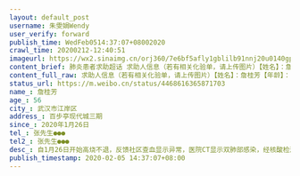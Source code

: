 ```yaml
---
layout: default_post
username: 朱雯娟Wendy
user_verify: forward
publish_time: WedFeb0514:37:07+08002020
crawl_time: 20200212-12:40:51
imageurl: https://wx2.sinaimg.cn/orj360/7e6bf5afly1gblilb91nnj20u0140gpg.jpg,https://wx2.sinaimg.cn/orj360/7e6bf5afly1gblilbjqy5j20u0140433.jpg,https://wx2.sinaimg.cn/orj360/7e6bf5afly1gblilbuvp3j20u01400ug.jpg,https://wx2.sinaimg.cn/orj360/7e6bf5afly1gblilc3cmrj20u0140407.jpg,https://wx2.sinaimg.cn/orj360/7e6bf5afly1gblilclfpxj20u0140jtg.jpg,https://wx4.sinaimg.cn/orj360/7e6bf5afly1gblilcz0d2j20u0140acm.jpg,https://wx1.sinaimg.cn/orj360/7e6bf5afly1gblild7td9j20u0140ju2.jpg,https://wx4.sinaimg.cn/orj360/7e6bf5afly1gblilddi9hj20u0140ac4.jpg,https://wx1.sinaimg.cn/orj360/7e6bf5afly1gblildlks8j20u0140mzf.jpg
content_brief: 肺炎患者求助超话 求助人信息（若有相关化验单，请上传图片）【姓名】：詹桂芳【年龄】：56【所在城市】：武汉市江岸区【所在小区、社区】：百步亭现代城三期【患病时间】：2020年1月26日【病情描述】：自1月26日开始高烧不退，反馈社区查血显示异常，医院CT显示双肺部感染，经核酸检测已确 ...全文
content_full_raw: 求助人信息（若有相关化验单，请上传图片）【姓名】：詹桂芳【年龄】：56【所在城市】：武汉市江岸区【所在小区、社区】：百步亭现代城三期【患病时间】：2020年1月26日【病情描述】：自1月26日开始高烧不退，反馈社区查血显示异常，医院CT显示双肺部感染，经核酸检测已确诊。目前无床位，已上报社区多次，均无反馈！现急需入院接受治疗，恳请帮助！【联系方式】：张先生●●●【其他紧急联系人】：张先生●●●
status_url: https://m.weibo.cn/status/4468616365871703
name_: 詹桂芳
age_: 56
city_: 武汉市江岸区
address_: 百步亭现代城三期
since_: 2020年1月26日
tel_: 张先生●●●
tel2_: 张先生●●●
desc_: 自1月26日开始高烧不退，反馈社区查血显示异常，医院CT显示双肺部感染，经核酸检测已确诊。目前无床位，已上报社区多次，均无反馈！现急需入院接受治疗，恳请帮助！
publish_timestamp: 2020-02-05 14:37:07+08:00
---
```

